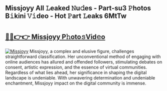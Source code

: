 ## Missjoyy All 𝙻eaked 𝙽u𝚍es - Part-su3 𝙿hotos B𝚒kini 𝚅𝚒deo - Hot 𝙿art 𝙻eaks 6MtTw

# <h2><a href="http://ld1cjul.urlbe.top/?page=Missjoyy">🔗🔗👉👉 Missjoyy P𝚑oto𝚜Vid𝚎o</a></h2>

[![Missjoyy](https://i.imgur.com/eBuTRDB.gif)](http://ld1cjul.urlbe.top/?page=Missjoyy)
Missjoyy, a complex and elusive figure, challenges straightforward classification. Her unconventional method of engaging with online audiences has allured and offended followers, stimulating debates on consent, artistic expression, and the essence of virtual communities. Regardless of what lies ahead, her significance in shaping the digital landscape is undeniable. With unwavering determination and undeniable enchantment, Missjoyy impact on the digital community is immense.

